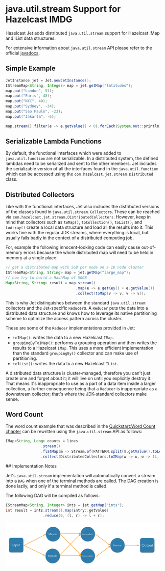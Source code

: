 # java.util.stream Support for Hazelcast IMDG

Hazelcast Jet adds distributed `java.util.stream` support for Hazelcast
IMap and IList data structures.

For extensive information about `java.util.stream` API please refer to
the official [javadocs](https://docs.oracle.com/javase/8/docs/api/java/util/stream/package-summary.html).

## Simple Example

```java
JetInstance jet = Jet.newJetInstance();
IStreamMap<String, Integer> map = jet.getMap("latitudes");
map.put("London", 51);
map.put("Paris", 48);
map.put("NYC", 40);
map.put("Sydney", -34);
map.put("Sao Paulo", -23);
map.put("Jakarta", -6);
```

```java
map.stream().filter(e -> e.getValue() < 0).forEach(System.out::println);
```

## Serializable Lambda Functions

By default, the functional interfaces which were added to
`java.util.function` are not serializable. In a distributed system, the
defined lambdas need to be serialized and sent to the other members. Jet
includes the serializable version of all the interfaces found in the
`java.util.function` which can be accessed using the
`com.hazelcast.jet.stream.Distributed` class.

## Distributed Collectors

Like with the functional interfaces, Jet also includes the distributed
versions of the classes found in `java.util.stream.Collectors`. These
can be reached via `com.hazelcast.jet.stream.DistributedCollectors`.
However, keep in mind that collectors such as `toMap()`,
`toCollection()`, `toList()`, and `toArray()` create a local data
structure and load all the results into it. This works fine with the
regular JDK streams, where everything is local, but usually fails badly
in the context of a distributed computing job.

For, example the following innocent-looking code can easily cause
out-of-memory errors because the whole distributed map will need to be
held in memory at a single place:

```java
// get a distributed map with 5GB per node on a 10 node cluster
IStreamMap<String, String> map = jet.getMap("large_map");
// now try to build a HashMap of 50GB
Map<String, String> result = map.stream()
                                .map(e -> e.getKey() + e.getValue())
                                .collect(toMap(v -> v, v -> v));
```

This is why Jet distinguishes between the standard `java.util.stream`
collectors and the Jet-specific `Reducer`s. A `Reducer` puts the data
into a distributed data structure and knows how to leverage its native
partitioning scheme to optimize the access pattern across the cluster.

These are some of the `Reducer` implementations provided in Jet:

* `toIMap()`: writes the data to a new Hazelcast `IMap`.
* `groupingByToIMap()`: performs a grouping operation and then writes
the results to a Hazelcast `IMap`. This uses a more efficient
implementation than the standard `groupingBy()` collector and can make
use of partitioning.
* `toIList()`: writes the data to a new Hazelcast `IList`.

A distributed data structure is cluster-managed, therefore you can't
just create one and forget about it; it will live on until you
explicitly destroy it. That means it's inappropriate to use as a part of
a data item inside a larger collection, a further consequence being that
a `Reducer` is inappropriate as a downstream collector; that's where
the JDK-standard collectors make sense.

## Word Count

The word count example that was described in the
[Quickstart:Word Count chapter](#quickstart-word-count) can be rewritten
using the `java.util.stream` API as follows:

```java
IMap<String, Long> counts = lines
                .stream()
                .flatMap(m -> Stream.of(PATTERN.split(m.getValue().toLowerCase())))
                .collect(DistributedCollectors.toIMap(w -> w, w -> 1L, (left, right) -> left + right));
```

## Implementation Notes

Jet's `java.util.stream` implementation will automatically convert a
stream into a `DAG` when one of the terminal methods are called. The DAG
creation is done lazily, and only if a terminal method is called.

The following DAG will be compiled as follows:

```java
IStreamMap<String, Integer> ints = jet.getMap("ints");
int result = ints.stream().map(Entry::getValue)
                 .reduce(0, (l, r) -> l + r);
```

![image](images/jus-dag.jpg)
